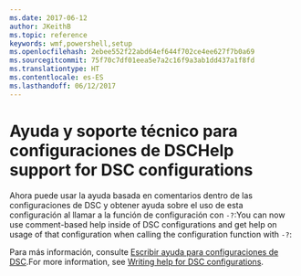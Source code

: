 ```yaml
---
ms.date: 2017-06-12
author: JKeithB
ms.topic: reference
keywords: wmf,powershell,setup
ms.openlocfilehash: 2ebee552f22abd64ef644f702ce4ee627f7b0a69
ms.sourcegitcommit: 75f70c7df01eea5e7a2c16f9a3ab1dd437a1f8fd
ms.translationtype: HT
ms.contentlocale: es-ES
ms.lasthandoff: 06/12/2017
---
```

# <a name="help-support-for-dsc-configurations"></a><span data-ttu-id="ff932-102">Ayuda y soporte técnico para configuraciones de DSC</span><span class="sxs-lookup"><span data-stu-id="ff932-102">Help support for DSC configurations</span></span>

<span data-ttu-id="ff932-103">Ahora puede usar la ayuda basada en comentarios dentro de las configuraciones de DSC y obtener ayuda sobre el uso de esta configuración al llamar a la función de configuración con `-?`:</span><span class="sxs-lookup"><span data-stu-id="ff932-103">You can now use comment-based help inside of DSC configurations and get help on usage of that configuration when calling the configuration function with `-?`:</span></span>  

<span data-ttu-id="ff932-104">Para más información, consulte [Escribir ayuda para configuraciones de DSC](https://msdn.microsoft.com/powershell/dsc/confighelp).</span><span class="sxs-lookup"><span data-stu-id="ff932-104">For more information, see [Writing help for DSC configurations](https://msdn.microsoft.com/powershell/dsc/confighelp).</span></span>

